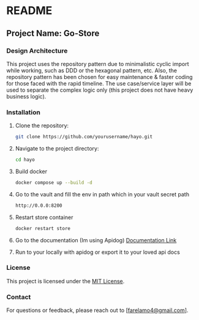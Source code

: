 # README

## Project Name: Go-Store

### Design Architecture
This project uses the repository pattern due to minimalistic cyclic import while working, such as DDD or the hexagonal pattern, etc. Also, the repository pattern has been chosen for easy maintenance & faster coding for those faced with the rapid timeline. The use case/service layer will be used to separate the complex logic only (this project does not have heavy business logic).

### Installation
1. Clone the repository:
    ```bash
    git clone https://github.com/yourusername/hayo.git
    ```
2. Navigate to the project directory:
    ```bash
    cd hayo
    ```
3. Build docker
    ```bash
    docker compose up --build -d
    ```
4. Go to the vault and fill the env in path which in your vault secret path
    ```bash
    http://0.0.0:8200
    ```
5. Restart store container
    ```bash
    docker restart store
    ```
6. Go to the documentation (Im using Apidog)
   [Documentation Link](https://app.apidog.com/invite/project?token=s63KVaWBFgMpTNWRM3c73)

7. Run to your locally with apidog or export it to your loved api docs

### License
This project is licensed under the [MIT License](LICENSE).

### Contact
For questions or feedback, please reach out to [farelamo4@gmail.com].

